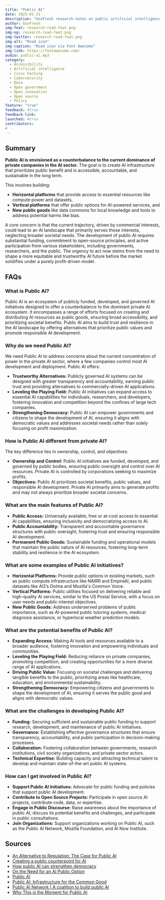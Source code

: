 ```yaml
---
title: "Public AI"
date: 2025-01-21
description: "GovFresh research notes on public artificial intelligence."
author: GovFresh
img-feat: research-road-feat.png
img-og: research-road-feat.png
img-twitter: research-road-feat.png
img-alt: "Road icon"
img-caption: "Road icon via Font Awesome"
img-link: https://fontawesome.com/
audio: public-ai.mp3
category:
  - Accessibility
  - Artificial intelligence
  - Civic hacking
  - Cybersecurity
  - Data
  - Open government
  - Open innovation
  - Open source
  - Policy
feature: "true"
feedback: #true
feedback-link: 
launched: #true
contributors:
#  - 
---
```


## Summary

**Public AI is envisioned as a counterbalance to the current dominance of private companies in the AI sector.** The goal is to create AI infrastructure that prioritizes public benefit and is accessible, accountable, and sustainable in the long term.

This involves building:

* **Horizontal platforms** that provide access to essential resources like compute power and datasets,
* **Vertical platforms** that offer public options for AI-powered services, and
* **New public goods** like data commons for local knowledge and tools to address potential harms like bias.

A core concern is that the current trajectory, driven by commercial interests, could lead to an AI landscape that primarily serves those interests, neglecting broader societal needs. The development of public AI requires substantial funding, commitment to open-source principles, and active participation from various stakeholders, including governments, researchers, and the public. The urgency to act now stems from the need to shape a more equitable and trustworthy AI future before the market solidifies under a purely profit-driven model.

## FAQs

### What is Public AI?

Public AI is an ecosystem of publicly funded, developed, and governed AI initiatives designed to offer a counterbalance to the dominant private AI ecosystem. It encompasses a range of efforts focused on creating and distributing AI resources as public goods, ensuring broad accessibility, and prioritizing societal benefits. Public AI aims to build trust and resilience in the AI landscape by offering alternatives that prioritize public values and promote responsible AI development.

### Why do we need Public AI?

We need Public AI to address concerns about the current concentration of power in the private AI sector, where a few companies control most AI development and deployment. Public AI offers:

* **Trustworthy Alternatives:** Publicly governed AI systems can be designed with greater transparency and accountability, earning public trust and providing alternatives to commercially-driven AI applications.
* **Leveling the Playing Field:** Public AI initiatives can expand access to essential AI capabilities for individuals, researchers, and developers, fostering innovation and competition beyond the confines of large tech companies.
* **Strengthening Democracy:** Public AI can empower governments and citizens to shape the development of AI, ensuring it aligns with democratic values and addresses societal needs rather than solely focusing on profit maximization.

### How is Public AI different from private AI?

The key difference lies in ownership, control, and objectives:

* **Ownership and Control:** Public AI initiatives are funded, developed, and governed by public bodies, ensuring public oversight and control over AI resources. Private AI is controlled by corporations seeking to maximize profits.
* **Objectives:** Public AI prioritizes societal benefits, public values, and responsible AI development. Private AI primarily aims to generate profits and may not always prioritize broader societal concerns.

### What are the main features of Public AI?

* **Public Access:** Universally available, free or at-cost access to essential AI capabilities, ensuring inclusivity and democratizing access to AI.
* **Public Accountability:** Transparent and accountable governance structures with public oversight, fostering trust and ensuring responsible AI development.
* **Permanent Public Goods:** Sustainable funding and operational models that maintain the public nature of AI resources, fostering long-term stability and resilience in the AI ecosystem.

### What are some examples of Public AI initiatives?

* **Horizontal Platforms:** Provide public options in existing markets, such as public compute infrastructure like NAIRR and EmpireAI, and public datasets like AI2’s Dolma and Mozilla's Common Voice.
* **Vertical Platforms:** Public utilities focused on delivering reliable and high-quality AI services, similar to the US Postal Service, with a focus on user needs and public interest objectives.
* **New Public Goods:** Address underserved problems of public importance, such as AI-powered public tutoring systems, medical diagnosis assistance, or hyperlocal weather prediction models.

### What are the potential benefits of Public AI?

* **Expanding Access:** Making AI tools and resources available to a broader audience, fostering innovation and empowering individuals and communities.
* **Leveling the Playing Field:** Reducing reliance on private companies, promoting competition, and creating opportunities for a more diverse range of AI applications.
* **Driving Public Value:** Focusing on societal challenges and delivering tangible benefits to the public, prioritizing areas like healthcare, education, and environmental sustainability.
* **Strengthening Democracy:** Empowering citizens and governments to shape the development of AI, ensuring it serves the public good and aligns with democratic values.

### What are the challenges in developing Public AI?

* **Funding:** Securing sufficient and sustainable public funding to support research, development, and maintenance of public AI initiatives.
* **Governance:** Establishing effective governance structures that ensure transparency, accountability, and public participation in decision-making processes.
* **Collaboration:** Fostering collaboration between governments, research institutions, civil society organizations, and private sector actors.
* **Technical Expertise:** Building capacity and attracting technical talent to develop and maintain state-of-the-art public AI systems.

### How can I get involved in Public AI?

* **Support Public AI Initiatives:** Advocate for public funding and policies that support public AI development.
* **Contribute to Open Source Projects:** Participate in open source AI projects, contribute code, data, or expertise.
* **Engage in Public Discourse:** Raise awareness about the importance of public AI, discuss its potential benefits and challenges, and participate in public consultations.
* **Join Organizations:** Support organizations working on Public AI, such as the Public AI Network, Mozilla Foundation, and AI Now Institute.

## Sources

* [An Alternative to Regulation: The Case for Public AI](https://arxiv.org/abs/2311.11350)
* [Creating a public counterpoint for AI](https://foundation.mozilla.org/en/blog/creating-a-public-counterpoint-for-ai/)
* [How public AI can strengthen democracy](https://www.brookings.edu/blog/techtank/2023/11/21/how-public-ai-can-strengthen-democracy/)
* [On the Need for an AI Public Option](https://www.schneier.com/blog/archives/2023/06/on-the-need-for-an-ai-public-option.html)
* [Public AI](https://assets.mofoprod.net/network/documents/Public_AI_Mozilla.pdf)
* [Public AI: Infrastructure for the Common Good](https://publicai.network/whitepaper)
* [Public AI Network | A coalition to build public AI](https://publicai.network/)
* [Why This is the Moment for Public AI](https://www.youtube.com/watch?v=E3WkWuR9g0s)